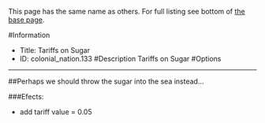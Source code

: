 This page has the same name as others. For full listing see bottom of [the base page](tariffs_on_sugar.md).

#Information
 - Title: Tariffs on Sugar
 - ID: colonial_nation.133
#Description
Tariffs on Sugar
#Options

___
##Perhaps we should throw the sugar into the sea instead...

###Efects:<ul><li>add tariff value = 0.05</li></ul>
